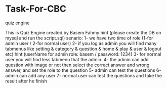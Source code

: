 # Task-For-CBC
quiz engine

This is Quiz Engine created by Basem Fahmy
hint (please create the DB on mysql and run the script.sql)
senario:
1- we have two time of role (1-for admin user / 2-for normal user)
2- if you log as admin you will find many tabmenus like setting & category & question & home & play & user & logout etc)
hint (userName for admin role: basem / password: 1234)
3- for normal user you will find less tabmenu that the admin.
4- the admin can add question with image or not then select the correct answer and wrong answer, and set the role to the question
5- admin can test the questions
6- admin can add any user 
7- normal user can test the questions and take the result after he finish
